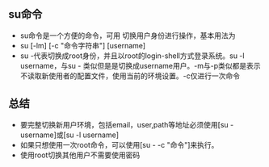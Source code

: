 ## su命令
* su命令是一个方便的命令，可用 切换用户身份进行操作，基本用法为
* su [-lm] [-c "命令字符串"] [username]
* su -代表切换成root身份，并且以root的login-shell方式登录系统。su -l username，与su - 类似但是是切换成username用户。-m与-p类似都是表示不读取新使用者的配置文件，使用当前的环境设置。-c仅进行一次命令

## 总结
* 要完整切换新用户环境，包括email，user,path等地址必须使用[su - username]或[su -l username]
* 如果只想使用一次root命令，可以使用[su - -c "命令"]来执行。
* 使用root切换其他用户不需要使用密码
